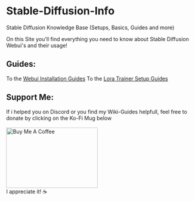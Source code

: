 # Stable-Diffusion-Info
Stable Diffusion Knowledge Base (Setups, Basics, Guides and more)

On this Site you'll find everything you need to know about Stable Diffusion Webui's and their usage!

## Guides: ##

To the [Webui Installation Guides](https://github.com/CS1o/Stable-Diffusion-Info/wiki/Webui-Installation-Guides)
To the [Lora Trainer Setup Guides](https://github.com/CS1o/Stable-Diffusion-Info/wiki/Lora-Trainer-Setup-Guides)


## Support Me:<br>
If i helped you on Discord or you find my Wiki-Guides helpfull,
feel free to donate by clicking on the Ko-Fi Mug below<br>
<a href="https://ko-fi.com/ofcs1o" target="_blank"><br>
<img src="https://storage.ko-fi.com/cdn/nav-logo-stroke.png" alt="Buy Me A Coffee" height="162" width="245"></a><br>
I appreciate it! ☕
